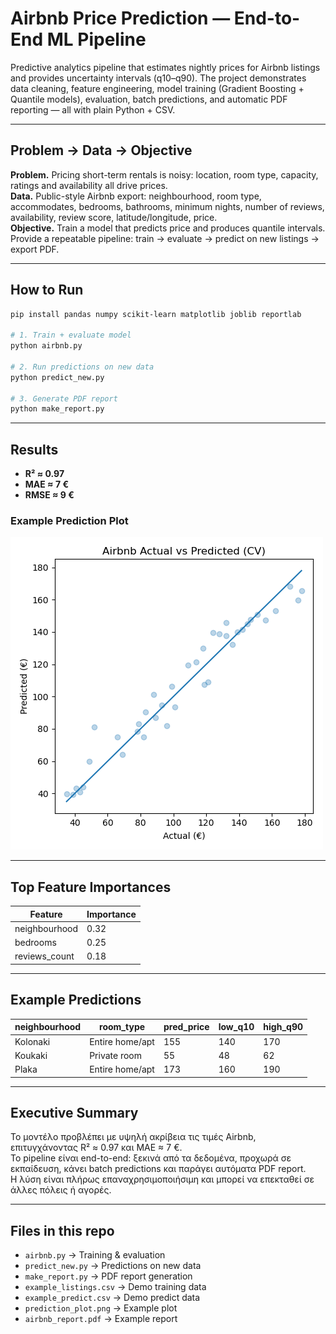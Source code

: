 # Airbnb Price Prediction — End-to-End ML Pipeline

Predictive analytics pipeline that estimates nightly prices for Airbnb listings and provides uncertainty intervals (q10–q90). The project demonstrates data cleaning, feature engineering, model training (Gradient Boosting + Quantile models), evaluation, batch predictions, and automatic PDF reporting — all with plain Python + CSV.

---

## Problem → Data → Objective
**Problem.** Pricing short-term rentals is noisy: location, room type, capacity, ratings and availability all drive prices.  
**Data.** Public-style Airbnb export: neighbourhood, room type, accommodates, bedrooms, bathrooms, minimum nights, number of reviews, availability, review score, latitude/longitude, price.  
**Objective.** Train a model that predicts price and produces quantile intervals. Provide a repeatable pipeline: train → evaluate → predict on new listings → export PDF.

---

## How to Run
```bash
pip install pandas numpy scikit-learn matplotlib joblib reportlab

# 1. Train + evaluate model
python airbnb.py          

# 2. Run predictions on new data
python predict_new.py     

# 3. Generate PDF report
python make_report.py     
```

---

## Results
- **R² ≈ 0.97**  
- **MAE ≈ 7 €**  
- **RMSE ≈ 9 €**

### Example Prediction Plot
![Prediction Plot](prediction_plot.png)

---

## Top Feature Importances
| Feature          | Importance |
|------------------|------------|
| neighbourhood    | 0.32       |
| bedrooms         | 0.25       |
| reviews_count    | 0.18       |

---

## Example Predictions
| neighbourhood | room_type       | pred_price | low_q10 | high_q90 |
|---------------|-----------------|------------|---------|----------|
| Kolonaki      | Entire home/apt | 155        | 140     | 170      |
| Koukaki       | Private room    | 55         | 48      | 62       |
| Plaka         | Entire home/apt | 173        | 160     | 190      |

---

## Executive Summary
Το μοντέλο προβλέπει με υψηλή ακρίβεια τις τιμές Airbnb, επιτυγχάνοντας R² ≈ 0.97 και MAE ≈ 7 €.  
Το pipeline είναι end-to-end: ξεκινά από τα δεδομένα, προχωρά σε εκπαίδευση, κάνει batch predictions και παράγει αυτόματα PDF report.  
Η λύση είναι πλήρως επαναχρησιμοποιήσιμη και μπορεί να επεκταθεί σε άλλες πόλεις ή αγορές.

---

## Files in this repo
- `airbnb.py` → Training & evaluation  
- `predict_new.py` → Predictions on new data  
- `make_report.py` → PDF report generation  
- `example_listings.csv` → Demo training data  
- `example_predict.csv` → Demo predict data  
- `prediction_plot.png` → Example plot  
- `airbnb_report.pdf` → Example report  